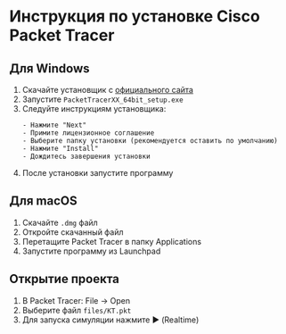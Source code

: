 # Инструкция по установке Cisco Packet Tracer

## Для Windows
1. Скачайте установщик с [официального сайта](https://www.netacad.com)
2. Запустите `PacketTracerXX_64bit_setup.exe`
3. Следуйте инструкциям установщика:
   ```plaintext
   - Нажмите "Next"
   - Примите лицензионное соглашение
   - Выберите папку установки (рекомендуется оставить по умолчанию)
   - Нажмите "Install"
   - Дождитесь завершения установки
   ```
4. После установки запустите программу

## Для macOS
1. Скачайте `.dmg` файл
2. Откройте скачанный файл
3. Перетащите Packet Tracer в папку Applications
4. Запустите программу из Launchpad

## Открытие проекта
1. В Packet Tracer: File → Open
2. Выберите файл `files/KT.pkt`
3. Для запуска симуляции нажмите ▶️ (Realtime)